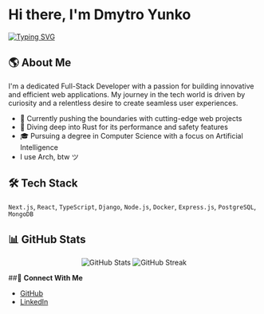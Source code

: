 
# Hi there, I'm Dmytro Yunko
[![Typing SVG](https://readme-typing-svg.herokuapp.com?font=JetBrains+Mono&weight=800&size=25&pause=1000&color=6de386&width=435&lines=Full-Stack+Developer+)](https://git.io/typing-svg)

## 🌎 About Me
I'm a dedicated Full-Stack Developer with a passion for building innovative and efficient web applications. My journey in the tech world is driven by curiosity and a relentless desire to create seamless user experiences.

- 🔭 Currently pushing the boundaries with cutting-edge web projects
- 🌱 Diving deep into Rust for its performance and safety features
- 🎓 Pursuing a degree in Computer Science with a focus on Artificial Intelligence
- I use Arch, btw ツ

## 🛠️ **Tech Stack**

 `Next.js`, `React`, `TypeScript`, `Django`,
  `Node.js`, `Docker`, `Express.js`, `PostgreSQL`, `MongoDB`


## 📊 **GitHub Stats**
<p align="center">
  <img src="https://github-readme-stats.vercel.app/api?username=tondeee&show_icons=true&theme=dark" alt="GitHub Stats" />
  <img src="https://github-readme-streak-stats.herokuapp.com/?user=tondeee&theme=dark" alt="GitHub Streak" />
</p>

##🤝 **Connect With Me**
- [GitHub](https://github.com/tondeee)
- [LinkedIn](https://www.linkedin.com/in/dmytro-yunko-929228253/)
